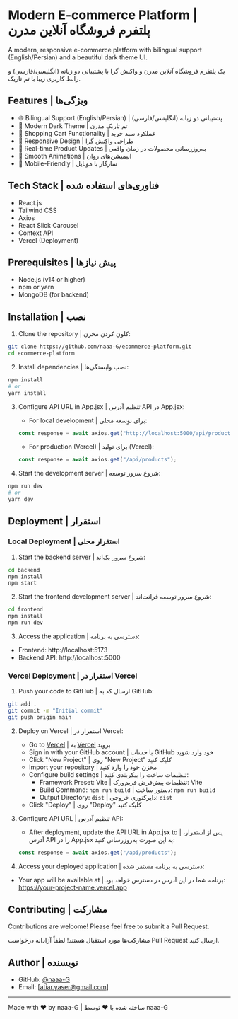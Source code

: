 # Modern E-commerce Platform | پلتفرم فروشگاه آنلاین مدرن

A modern, responsive e-commerce platform with bilingual support (English/Persian) and a beautiful dark theme UI.

یک پلتفرم فروشگاه آنلاین مدرن و واکنش‌ گرا با پشتیبانی دو زبانه (انگلیسی/فارسی) و رابط کاربری زیبا با تم تاریک.

## Features | ویژگی‌ها

- 🌐 Bilingual Support (English/Persian) | پشتیبانی دو زبانه (انگلیسی/فارسی)
- 🌙 Modern Dark Theme | تم تاریک مدرن
- 🛒 Shopping Cart Functionality | عملکرد سبد خرید
- 🎨 Responsive Design | طراحی واکنش‌ گرا
- 🔄 Real-time Product Updates | به‌روزرسانی محصولات در زمان واقعی
- 🎯 Smooth Animations | انیمیشن‌های روان
- 📱 Mobile-Friendly | سازگار با موبایل

## Tech Stack | فناوری‌های استفاده شده

- React.js
- Tailwind CSS
- Axios
- React Slick Carousel
- Context API
- Vercel (Deployment)

## Prerequisites | پیش‌ نیازها

- Node.js (v14 or higher)
- npm or yarn
- MongoDB (for backend)

## Installation | نصب

1. Clone the repository | کلون کردن مخزن:
```bash
git clone https://github.com/naaa-G/ecommerce-platform.git
cd ecommerce-platform
```

2. Install dependencies | نصب وابستگی‌ها:
```bash
npm install
# or
yarn install
```

3. Configure API URL in App.jsx | تنظیم آدرس API در App.jsx:
   - For local development | برای توسعه محلی:
   ```jsx
   const response = await axios.get("http://localhost:5000/api/products");
   ```
   - For production (Vercel) | برای تولید (Vercel):
   ```jsx
   const response = await axios.get("/api/products");
   ```

4. Start the development server | شروع سرور توسعه:
```bash
npm run dev
# or
yarn dev
```

## Deployment | استقرار

### Local Deployment | استقرار محلی

1. Start the backend server | شروع سرور بک‌اند:
```bash
cd backend
npm install
npm start
```

2. Start the frontend development server | شروع سرور توسعه فرانت‌اند:
```bash
cd frontend
npm install
npm run dev
```

3. Access the application | دسترسی به برنامه:
- Frontend: http://localhost:5173
- Backend API: http://localhost:5000

### Vercel Deployment | استقرار در Vercel

1. Push your code to GitHub | ارسال کد به GitHub:
```bash
git add .
git commit -m "Initial commit"
git push origin main
```

2. Deploy on Vercel | استقرار در Vercel:
   - Go to [Vercel](https://vercel.com) | به [Vercel](https://vercel.com) بروید
   - Sign in with your GitHub account | با حساب GitHub خود وارد شوید
   - Click "New Project" | روی "New Project" کلیک کنید
   - Import your repository | مخزن خود را وارد کنید
   - Configure build settings | تنظیمات ساخت را پیکربندی کنید:
     - Framework Preset: Vite | تنظیمات پیش‌فرض فریم‌ورک: Vite
     - Build Command: `npm run build` | دستور ساخت: `npm run build`
     - Output Directory: `dist` | دایرکتوری خروجی: `dist`
   - Click "Deploy" | روی "Deploy" کلیک کنید

3. Configure API URL | تنظیم آدرس API:
   - After deployment, update the API URL in App.jsx to | پس از استقرار، آدرس API را در App.jsx به این صورت به‌روزرسانی کنید:
   ```jsx
   const response = await axios.get("/api/products");
   ```

4. Access your deployed application | دسترسی به برنامه مستقر شده:
- Your app will be available at | برنامه شما در این آدرس در دسترس خواهد بود:
  https://your-project-name.vercel.app

## Contributing | مشارکت

Contributions are welcome! Please feel free to submit a Pull Request.

مشارکت‌ها مورد استقبال هستند! لطفاً آزادانه درخواست Pull Request ارسال کنید.


## Author | نویسنده

- GitHub: [@naaa-G](https://github.com/naaa-G)
- Email: [atiar.yaser@gmail.com]

---

Made with ❤️ by naaa-G | ساخته شده با ❤️ توسط naaa-G 